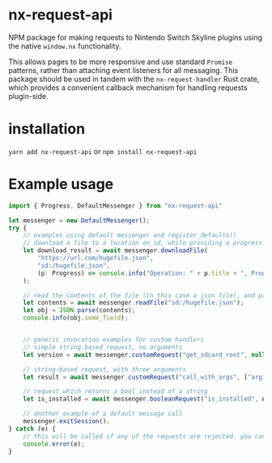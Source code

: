 # nx-request-api
NPM package for making requests to Nintendo Switch Skyline plugins using the native `window.nx` functionality.

This allows pages to be more responsive and use standard `Promise` patterns, rather than attaching event listeners for all messaging.
This package should be used in tandem with the `nx-request-handler` Rust crate, which provides a convenient callback mechanism for handling requests plugin-side.
# installation
`yarn add nx-request-api`
or
`npm install nx-request-api`

# Example usage
```typescript
import { Progress, DefaultMessenger } from "nx-request-api"

let messenger = new DefaultMessenger();
try {
    // examples using default messenger and register_defaults()
    // download a file to a location on sd, while providing a progress callback for display
    let download_result = await messenger.downloadFile(
        "https://url.com/hugefile.json", 
        "sd:/hugefile.json", 
        (p: Progress) => console.info("Operation: " + p.title + ", Progress: " + p.progress)
    );

    // read the contents of the file (in this case a json file), and parse the data into an object.
    let contents = await messenger.readFile("sd:/hugefile.json");
    let obj = JSON.parse(contents);
    console.info(obj.some_field);


    // generic invocation examples for custom handlers
    // simple string-based request, no arguments
    let version = await messenger.customRequest("get_sdcard_root", null);

    // string-based request, with three arguments
    let result = await messenger.customRequest("call_with_args", ["arg1", "arg2", "arg3"]);

    // request which returns a bool instead of a string
    let is_installed = await messenger.booleanRequest("is_installed", null);

    // another example of a default message call
    messenger.exitSession();
} catch (e) { 
    // this will be called if any of the requests are rejected. you can also use .then() and .catch() on the individual calls.
    console.error(e); 
}
```